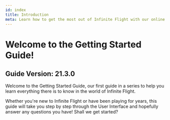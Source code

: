 ```yaml
---
id: index
title: Introduction
meta: Learn how to get the most out of Infinite Flight with our online documentation.
---
```


# Welcome to the Getting Started Guide!



## Guide Version: 21.3.0



Welcome to the Getting Started Guide, our first guide in a series to help you learn everything there is to know in the world of Infinite Flight. 



Whether you're new to Infinite Flight or have been playing for years, this guide will take you step by step through the User Interface and hopefully answer any questions you have! Shall we get started?

